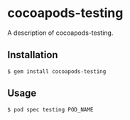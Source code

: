 # cocoapods-testing

A description of cocoapods-testing.

## Installation

    $ gem install cocoapods-testing

## Usage

    $ pod spec testing POD_NAME
